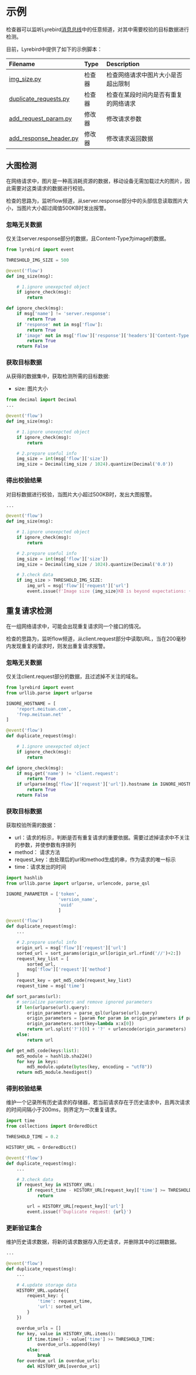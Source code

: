 # 示例

检查器可以监听Lyrebird[消息总线](/advance/eventbus.md)中的任意频道，对其中需要校验的目标数据进行检测。

目前，Lyrebird中提供了如下的示例脚本：

| Filename | Type | Description |
| :------- | :------ | :---------- |
| [img_size.py](https://github.com/Meituan-Dianping/lyrebird/tree/master/lyrebird/examples/checkers/img_size.py) | 检查器 | 检查网络请求中图片大小是否超出限制 |
| [duplicate_requests.py](https://github.com/Meituan-Dianping/lyrebird/tree/master/lyrebird/examples/checkers/duplicate_requests.py) | 检查器 | 检查在某段时间内是否有重复的网络请求 |
| [add_request_param.py](https://github.com/Meituan-Dianping/lyrebird/tree/master/lyrebird/examples/checkers/add_request_param.py) | 修改器 | 修改请求参数 |
| [add_response_header.py](https://github.com/Meituan-Dianping/lyrebird/tree/master/lyrebird/examples/checkers/add_response_header.py) | 修改器 | 修改请求返回数据 |

## 大图检测

在网络请求中，图片是一种高消耗资源的数据，移动设备无需加载过大的图片，因此需要对这类请求的数据进行校验。

检查的思路为，监听flow频道，从server.response部分中的头部信息读取图片大小，当图片大小超过阈值500KB时发出报警。

### 忽略无关数据

仅关注server.response部分的数据，且Content-Type为image的数据。

```py
from lyrebird import event

THRESHOLD_IMG_SIZE = 500

@event('flow')
def img_size(msg):

    # 1.ignore unexepcted object
    if ignore_check(msg):
        return

def ignore_check(msg):
    if msg['name'] != 'server.response':
        return True
    if 'response' not in msg['flow']:
        return True
    if 'image' not in msg['flow']['response']['headers']['Content-Type']:
        return True
    return False

```

### 获取目标数据

从获得的数据集中，获取检测所需的目标数据:
*  size: 图片大小

```py
from decimal import Decimal
...

@event('flow')
def img_size(msg):

    # 1.ignore unexepcted object
    if ignore_check(msg):
        return

    # 2.prepare useful info
    img_size = int(msg['flow']['size'])
    img_size = Decimal(img_size / 1024).quantize(Decimal('0.0'))
```

### 得出校验结果

对目标数据进行校验，当图片大小超过500KB时，发出大图报警。

```py
...

@event('flow')
def img_size(msg):

    # 1.ignore unexepcted object
    if ignore_check(msg):
        return

    # 2.prepare useful info
    img_size = int(msg['flow']['size'])
    img_size = Decimal(img_size / 1024).quantize(Decimal('0.0'))

    # 3.check data
    if img_size > THRESHOLD_IMG_SIZE:
        img_url = msg['flow']['request']['url']
        event.issue(f'Image size {img_size}KB is beyond expectations: {img_url}\n')
```

## 重复请求检测

在一组网络请求中，可能会出现重复请求同一个接口的情况。

检查的思路为，监听flow频道，从client.request部分中读取URL，当在200毫秒内发现重复的请求时，则发出重复请求报警。

### 忽略无关数据

仅关注client.request部分的数据，且过滤掉不关注的域名。

```py
from lyrebird import event
from urllib.parse import urlparse

IGNORE_HOSTNAME = [
    'report.meituan.com',
    'frep.meituan.net'
]

@event('flow')
def duplicate_request(msg):

    # 1.ignore unexepcted object
    if ignore_check(msg):
        return

def ignore_check(msg):
    if msg.get('name') != 'client.request':
        return True
    if urlparse(msg['flow']['request']['url']).hostname in IGNORE_HOSTNAME:
        return True
    return False
```

### 获取目标数据

获取校验所需的数据：
*  url：请求的标示，判断是否有重复请求的重要依据。需要过滤掉请求中不关注的参数，并使参数有序排列
*  method： 请求方法
*  request_key：由处理后的url和method生成的串，作为请求的唯一标示
*  time：请求发出的时间

```py
import hashlib
from urllib.parse import urlparse, urlencode, parse_qsl

IGNORE_PARAMETER = ['token',
                    'version_name',
                    'uuid'
                    ]

@event('flow')
def duplicate_request(msg):
    ...

    # 2.prepare useful info
    origin_url = msg['flow']['request']['url']
    sorted_url = sort_params(origin_url[origin_url.rfind('//')+2:])
    request_key_list = [
        sorted_url,
        msg['flow']['request']['method']
    ]
    request_key = get_md5_code(request_key_list)
    request_time = msg['time']

def sort_params(url):
    # serialize parameters and remove ignored parameters
    if len(urlparse(url).query):
        origin_parameters = parse_qsl(urlparse(url).query)
        origin_parameters = [param for param in origin_parameters if param[0] not in IGNORE_PARAMETER]
        origin_parameters.sort(key=lambda x:x[0])
        return url.split('?')[0] + '?' + urlencode(origin_parameters)
    else:
        return url

def get_md5_code(keys:list):
    md5_module = hashlib.sha224()
    for key in keys:
        md5_module.update(bytes(key, encoding = "utf8"))
    return md5_module.hexdigest()
```
### 得到校验结果

维护一个记录所有历史请求的存储器，若当前请求存在于历史请求中，且两次请求的时间间隔小于200ms，则界定为一次重复请求。

```py
import time
from collections import OrderedDict

THRESHOLD_TIME = 0.2

HISTORY_URL = OrderedDict()

@event('flow')
def duplicate_request(msg):
    ...

    # 3.check data
    if request_key in HISTORY_URL:
        if request_time - HISTORY_URL[request_key]['time'] >= THRESHOLD_TIME:
            return

        url = HISTORY_URL[request_key]['url']
        event.issue(f'Duplicate request: {url}')
```

### 更新验证集合

维护历史请求数据，将新的请求数据存入历史请求，并删除其中的过期数据。

```py
...

@event('flow')
def duplicate_request(msg):
    ...

    # 4.update storage data
    HISTORY_URL.update({
        request_key: {
            'time': request_time,
            'url': sorted_url
        }
    })

    overdue_urls = []
    for key, value in HISTORY_URL.items():
        if time.time() - value['time'] >= THRESHOLD_TIME:
            overdue_urls.append(key)
        else:
            break
    for overdue_url in overdue_urls:
        del HISTORY_URL[overdue_url]
```
